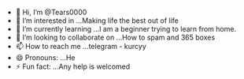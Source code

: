 - 👋 Hi, I’m @Tears0000
- 👀 I’m interested in ...Making life the best out of life
- 🌱 I’m currently learning ...I am a beginner trying to learn from home.
- 💞️ I’m looking to collaborate on ...How to spam and 365 boxes
- 📫 How to reach me ...telegram - kurcyy
- 😄 Pronouns: ...He
- ⚡ Fun fact: ...Any help is welcomed

<!---
Tears0000/Tears0000 is a ✨ special ✨ repository because its `README.md` (this file) appears on your GitHub profile.
You can click the Preview link to take a look at your changes.
--->
